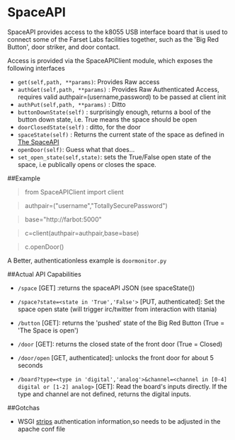 SpaceAPI
========

SpaceAPI provides access to the k8055 USB interface board that is used to connect some of the Farset Labs facilities together, such as the 'Big Red Button', door striker, and door contact.

Access is provided via the SpaceAPIClient module, which exposes the following interfaces
* ```get(self,path, **params)```: Provides Raw access
* ```authGet(self,path, **params)``` : Provides Raw Authenticated Access, requires valid authpair=(username,password) to be passed at client init
* ```authPut(self,path, **params)``` : Ditto
* ```buttonDownState(self)``` : surprisingly enough, returns a bool of the button down state, i.e. True means the space should be open
* ```doorClosedState(self)``` : ditto, for the door
* ```spaceState(self)``` : Returns the current state of the space as defined in [The SpaceAPI](https://hackerspaces.nl/spaceapi/)
* ```openDoor(self)```: Guess what that does...
* ```set_open_state(self,state)```: sets the True/False open state of the space, i.e publically opens or closes the space.

##Example
>from SpaceAPIClient import client

>authpair=("username","TotallySecurePassword")

>base="http://farbot:5000"

>c=client(authpair=authpair,base=base)

>c.openDoor()

A Better, authenticationless example is ```doormonitor.py```

##Actual API Capabilities
* ```/space``` [GET] :returns the spaceAPI JSON (see spaceState())
* ```/space?state=<state in 'True','False'>``` [PUT, authenticated]: Set the space open state (will trigger irc/twitter from interaction with titania)

* ```/button``` [GET]: returns the 'pushed' state of the Big Red Button (True = 'The Space is open')
* ```/door``` [GET]: returns the closed state of the front door (True = Closed)
* ```/door/open``` [GET, authenticated]: unlocks the front door for about 5 seconds
* ```/board?type=<type in 'digital','analog'>&channel=<channel in [0-4] digital or [1-2] analog>``` [GET]: Read the board's inputs directly. If the type and channel are not defined, returns the digital inputs.


##Gotchas
* WSGI [strips](http://modwsgi.readthedocs.org/en/latest/configuration-directives/WSGIPassAuthorization.html) authentication information,so needs to be adjusted in the apache conf file 

